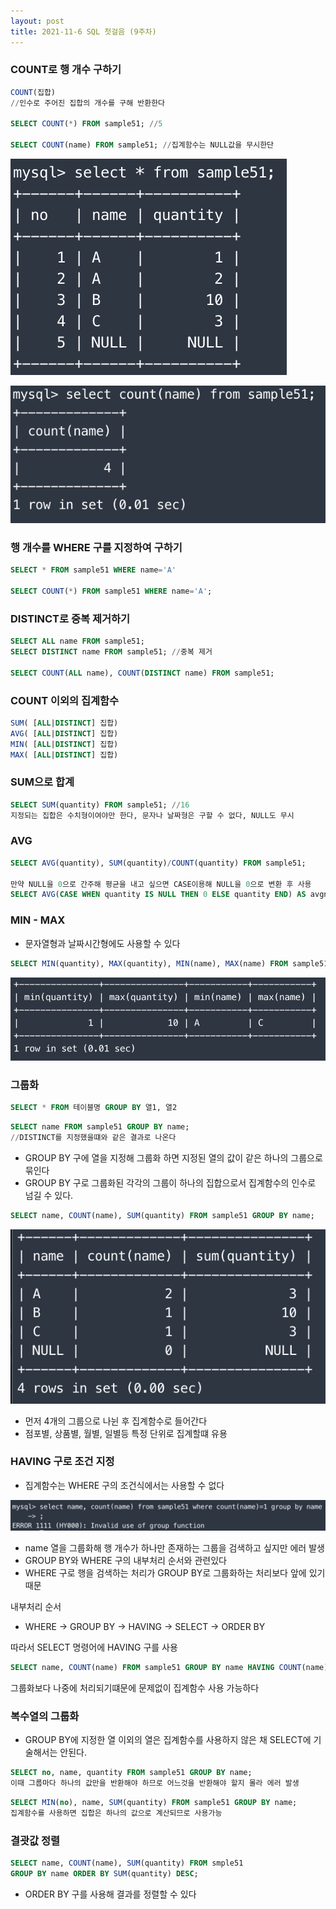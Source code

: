 ```yaml
---
layout: post
title: 2021-11-6 SQL 첫걸음 (9주차)
---
```


### COUNT로 행 개수 구하기

```sql
COUNT(집합)
//인수로 주어진 집합의 개수를 구해 반환한다

SELECT COUNT(*) FROM sample51; //5

SELECT COUNT(name) FROM sample51; //집계함수는 NULL값을 무시한단
```

![image](https://github.com/POL6463/POL6463.github.io/blob/master/images/sql_week9/image0.png?raw=true)

![image](https://github.com/POL6463/POL6463.github.io/blob/master/images/sql_week9/image1.png?raw=true)

### 행 개수를 WHERE 구를 지정하여 구하기

```sql
SELECT * FROM sample51 WHERE name='A'

SELECT COUNT(*) FROM sample51 WHERE name='A';
```

### DISTINCT로 중복 제거하기

```sql
SELECT ALL name FROM sample51;
SELECT DISTINCT name FROM sample51; //중복 제거

SELECT COUNT(ALL name), COUNT(DISTINCT name) FROM sample51;
```

### COUNT 이외의 집계함수

```sql
SUM( [ALL|DISTINCT] 집합)
AVG( [ALL|DISTINCT] 집합)
MIN( [ALL|DISTINCT] 집합)
MAX( [ALL|DISTINCT] 집합)
```

### SUM으로 합계

```sql
SELECT SUM(quantity) FROM sample51; //16
지정되는 집합은 수치형이여야만 한다, 문자나 날짜형은 구할 수 없다, NULL도 무시
```

### AVG

```sql
SELECT AVG(quantity), SUM(quantity)/COUNT(quantity) FROM sample51;

만약 NULL을 0으로 간주해 평균을 내고 싶으면 CASE이용해 NULL을 0으로 변환 후 사용
SELECT AVG(CASE WHEN quantity IS NULL THEN 0 ELSE quantity END) AS avgnull0 FROM sample51;
```

### MIN - MAX

- 문자열형과 날짜시간형에도 사용할 수 있다

```sql
SELECT MIN(quantity), MAX(quantity), MIN(name), MAX(name) FROM sample51;
```

![image](https://github.com/POL6463/POL6463.github.io/blob/master/images/sql_week9/image2.png?raw=true)

### 그룹화

```sql
SELECT * FROM 테이블명 GROUP BY 열1, 열2
```

```sql
SELECT name FROM sample51 GROUP BY name;
//DISTINCT를 지정했을떄와 같은 결과로 나온다
```

- GROUP BY 구에 열을 지정해 그룹화 하면 지정된 열의 값이 같은 하나의 그룹으로 묶인다
- GROUP BY  구로 그룹화된 각각의 그룹이 하나의 집합으로서 집계함수의 인수로 넘길 수 있다.

```sql
SELECT name, COUNT(name), SUM(quantity) FROM sample51 GROUP BY name;
```

![image](https://github.com/POL6463/POL6463.github.io/blob/master/images/sql_week9/image3.png?raw=true)

- 먼저 4개의 그룹으로 나뉜 후 집계함수로 들어간다
- 점포별, 상품별, 월별, 일별등 특정 단위로 집계할떄 유용

### HAVING 구로 조건 지정

- 집계함수는 WHERE 구의 조건식에서는 사용할 수 없다

![image](https://github.com/POL6463/POL6463.github.io/blob/master/images/sql_week9/image4.png?raw=true)

- name 열을 그룹화해 행 개수가 하나만 존재하는 그룹을 검색하고 싶지만 에러 발생
- GROUP BY와 WHERE 구의 내부처리 순서와 관련있다
- WHERE 구로 행을 검색하는 처리가 GROUP BY로 그룹화하는 처리보다 앞에 있기 때문

내부처리 순서

- WHERE → GROUP BY → HAVING → SELECT → ORDER BY

따라서 SELECT 명령어에 HAVING 구를 사용

```sql
SELECT name, COUNT(name) FROM sample51 GROUP BY name HAVING COUNT(name) = 1;
```

그룹화보다 나중에 처리되기떄문에 문제없이 집계함수 사용 가능하다

### 복수열의 그룹화

- GROUP BY에 지정한 열 이외의 열은 집계함수를 사용하지 않은 채 SELECT에 기술해서는 안된다.

```sql
SELECT no, name, quantity FROM sample51 GROUP BY name;
이때 그룹마다 하나의 값만을 반환해야 하므로 어느것을 반환해야 할지 몰라 에러 발생
```

```sql
SELECT MIN(no), name, SUM(quantity) FROM sample51 GROUP BY name;
집계함수를 사용하면 집합은 하나의 값으로 계산되므로 사용가능
```

### 결괏값 정렬

```sql
SELECT name, COUNT(name), SUM(quantity) FROM smple51
GROUP BY name ORDER BY SUM(quantity) DESC;
```

- ORDER BY 구를 사용해 결과를 정렬할 수 있다